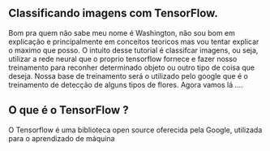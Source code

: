 ## Classificando imagens com TensorFlow. 
Bom pra quem não sabe meu nome é Washington, não sou bom em explicação e principalmente em conceitos teoricos mas vou tentar explicar o maximo que posso. 
O intuito desse tutorial é classifcar imagens, ou seja, utilizar a rede neural que o proprio tensorflow fornece e fazer nosso treinamento para reconher determinado objeto ou outro tipo de coisa que deseja. 
Nossa base de treinamento será o utilizado pelo google que é o treinamento de detecção de alguns tipos de flores. Agora vamos lá ....

## O que é o TensorFlow ?

O Tensorflow é uma biblioteca open source oferecida pela Google, utilizada para o aprendizado de máquina 

